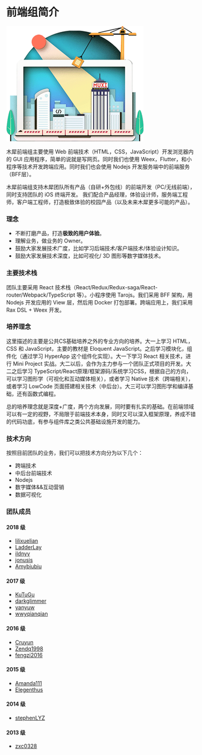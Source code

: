 # 前端组简介


![An image](./frontend.png)

木犀前端组主要使用 Web 前端技术（HTML，CSS，JavaScript）开发浏览器内的 GUI 应用程序，简单的说就是写网页。同时我们也使用 Weex，Flutter，和小程序等技术开发跨端应用。同时我们也会使用 Nodejs 开发服务端中的前端服务（BFF层）。

木犀前端组支持木犀团队所有产品（自研+外包线）的前端开发（PC/无线前端），同时支持团队的 iOS 终端开发。
我们配合产品经理，体验设计师，服务端工程师，客户端工程师，打造极致体验的校园产品（以及未来木犀更多可能的产品）。

### 理念

+ 不断打磨产品，打造**极致的用户体验**。
+ 理解业务，做业务的 Owner。
+ 鼓励大家发展技术广度，比如学习后端技术/客户端技术/体验设计知识。
+ 鼓励大家发展技术深度，比如可视化/ 3D 图形等数字媒体技术。


### 主要技术栈

团队主要采用 React 技术栈（React/Redux/Redux-saga/React-router/Webpack/TypeScript 等）。小程序使用 Tarojs。我们采用 BFF 架构，用 Nodejs 开发应用的 View 层，然后用 Docker 打包部署。跨端应用上，我们采用 Rax DSL + Weex 开发。

### 培养理念

这里描述的主要是公共CS基础培养之外的专业方向的培养。大一上学习 HTML，CSS 和 JavaScript，主要的教材是 Eloquent JavaScript。之后学习模块化，组件化（通过学习 HyperApp 这个组件化实现）。大一下学习 React 相关技术，进行 Mini Project 实战。大二以后，会作为主力参与一个团队正式项目的开发。大二之后学习 TypeScript/React原理/框架源码/系统学习CSS，根据自己的方向，可以学习图形学（可视化和互动媒体相关），或者学习 Native 技术（跨端相关），或者学习 LowCode 页面搭建相关技术（中后台）。大三可以学习图形学和编译基础，还有函数式编程。

总的培养理念就是深度+广度，两个方向发展，同时要有扎实的基础。在前端领域可以有一定的视野，不局限于前端技术本身，同时又可以深入框架原理，养成不错的代码功底，有参与组件库之类公共基础设施开发的能力。


### 技术方向

按照目前团队的业务，我们可以把技术方向分为以下几个：

+ 跨端技术
+ 中后台前端技术
+ Nodejs
+ 数字媒体&&互动营销
+ 数据可视化



### 团队成员

#### 2018 级

+ [lilixuelian](https://github.com/lilixuelian)
+ [LadderLay](https://github.com/LadderLay)
+ [ildnyy](https://github.com/ildnyy)
+ [jonusis](https://github.com/jonusis)
+ [Amybiubiu](https://github.com/Amybiubiu)


#### 2017 级

+ [KuTuGu](https://github.com/KuTuGu)
+ [darkglimmer](https://github.com/darkglimmer)
+ [yanyuw](https://github.com/yanyuw)
+ [wwyqianqian](https://github.com/wwyqianqian)

#### 2016 级

+ [Cruyun](https://github.com/Cruyun)
+ [Zendq1998](https://github.com/Zendq1998)
+ [fengzi2016](https://github.com/fengzi2016)

#### 2015 级

+ [Amanda111](https://github.com/Amanda111)
+ [Elegenthus](https://github.com/Elegenthus)


#### 2014 级

+ [stephenLYZ](https://github.com/stephenLYZ)

#### 2013 级

+ [zxc0328](https://github.com/zxc0328)


